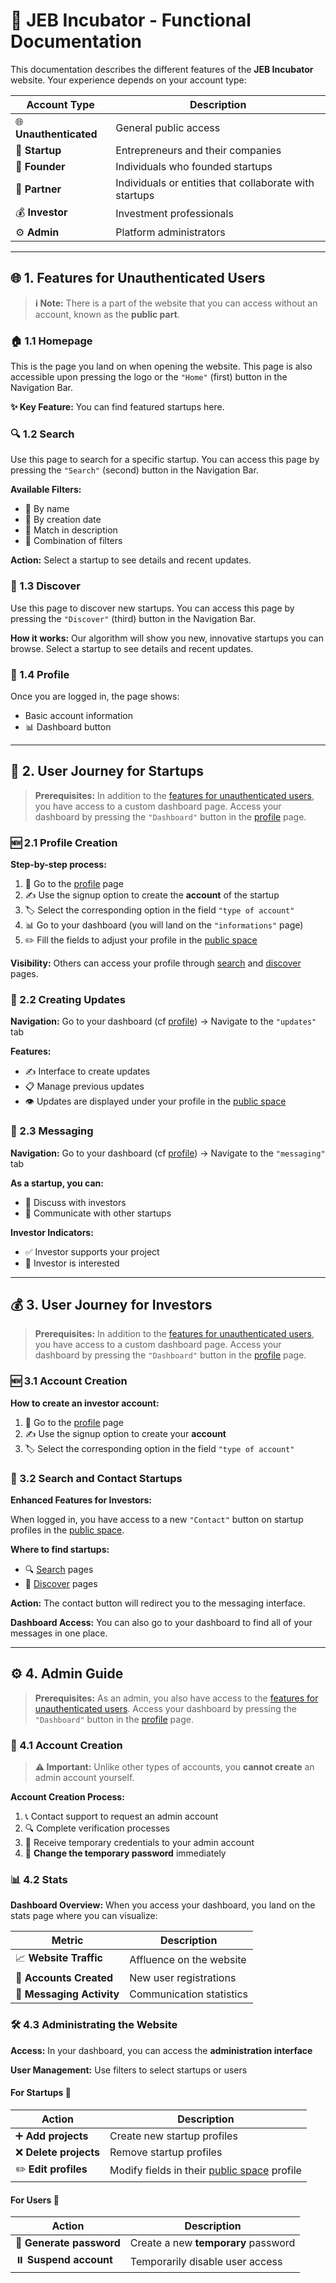 
# 🚀 JEB Incubator - Functional Documentation

This documentation describes the different features of the **JEB Incubator** website. Your experience depends on your account type:

| Account Type | Description |
|-------------|-------------|
| 🌐 **Unauthenticated** | General public access |
| 🏢 **Startup** | Entrepreneurs and their companies |
| 👤 **Founder** | Individuals who founded startups |
| 🤝 **Partner** | Individuals or entities that collaborate with startups |
| 💰 **Investor** | Investment professionals |
| ⚙️ **Admin** | Platform administrators |

---
## 🌐 1. Features for Unauthenticated Users

> **ℹ️ Note:** There is a part of the website that you can access without an account, known as the **public part**.

### 🏠 1.1 Homepage

This is the page you land on when opening the website. This page is also accessible upon pressing the logo or the `"Home"` (first) button in the Navigation Bar.

**✨ Key Feature:** You can find featured startups here.

### 🔍 1.2 Search

Use this page to search for a specific startup. You can access this page by pressing the `"Search"` (second) button in the Navigation Bar.

**Available Filters:**
- 📝 By name
- 📅 By creation date  
- 📄 Match in description
- 🔗 Combination of filters

**Action:** Select a startup to see details and recent updates.

### 🎯 1.3 Discover

Use this page to discover new startups. You can access this page by pressing the `"Discover"` (third) button in the Navigation Bar.

**How it works:** Our algorithm will show you new, innovative startups you can browse. Select a startup to see details and recent updates.

### 👤 1.4 Profile

Once you are logged in, the page shows:
- Basic account information
- 📊 Dashboard button

---

## 🏢 2. User Journey for Startups

> **Prerequisites:** In addition to the [features for unauthenticated users](#1-features-for-unauthenticated-users), you have access to a custom dashboard page. Access your dashboard by pressing the `"Dashboard"` button in the [profile](#14-profile) page.

### 🆕 2.1 Profile Creation

**Step-by-step process:**

1. 📍 Go to the [profile](#14-profile) page
2. ✍️ Use the signup option to create the **account** of the startup
3. 🏷️ Select the corresponding option in the field `"type of account"`
4. 📊 Go to your dashboard (you will land on the `"informations"` page)
5. ✏️ Fill the fields to adjust your profile in the [public space](#1-features-for-unauthenticated-users)

**Visibility:** Others can access your profile through [search](#12-search) and [discover](#13-discover) pages.

### 📢 2.2 Creating Updates

**Navigation:** Go to your dashboard (cf [profile](#14-profile)) → Navigate to the `"updates"` tab

**Features:**
- ✍️ Interface to create updates
- 📋 Manage previous updates
- 👁️ Updates are displayed under your profile in the [public space](#1-features-for-unauthenticated-users)

### 💬 2.3 Messaging

**Navigation:** Go to your dashboard (cf [profile](#14-profile)) → Navigate to the `"messaging"` tab

**As a startup, you can:**
- 🤝 Discuss with investors
- 💼 Communicate with other startups

**Investor Indicators:**
- ✅ Investor supports your project
- 👀 Investor is interested

---

## 💰 3. User Journey for Investors

> **Prerequisites:** In addition to the [features for unauthenticated users](#1-features-for-unauthenticated-users), you have access to a custom dashboard page. Access your dashboard by pressing the `"Dashboard"` button in the [profile](#14-profile) page.

### 🆕 3.1 Account Creation

**How to create an investor account:**

1. 📍 Go to the [profile](#14-profile) page
2. ✍️ Use the signup option to create your **account**
3. 🏷️ Select the corresponding option in the field `"type of account"`

### 🤝 3.2 Search and Contact Startups

**Enhanced Features for Investors:**

When logged in, you have access to a new `"Contact"` button on startup profiles in the [public space](#1-features-for-unauthenticated-users).

**Where to find startups:**
- 🔍 [Search](#12-search) pages
- 🎯 [Discover](#13-discover) pages

**Action:** The contact button will redirect you to the messaging interface.

**Dashboard Access:** You can also go to your dashboard to find all of your messages in one place.

---

## ⚙️ 4. Admin Guide

> **Prerequisites:** As an admin, you also have access to the [features for unauthenticated users](#1-features-for-unauthenticated-users). Access your dashboard by pressing the `"Dashboard"` button in the [profile](#14-profile) page.

### 🔐 4.1 Account Creation

> **⚠️ Important:** Unlike other types of accounts, you **cannot create** an admin account yourself.

**Account Creation Process:**

1. 📞 Contact support to request an admin account
2. 🔍 Complete verification processes
3. 📧 Receive temporary credentials to your admin account
4. 🔑 **Change the temporary password** immediately

### 📊 4.2 Stats

**Dashboard Overview:**
When you access your dashboard, you land on the stats page where you can visualize:

| Metric                    | Description              |
| ------------------------- | ------------------------ |
| 📈 **Website Traffic**    | Affluence on the website |
| 👥 **Accounts Created**   | New user registrations   |
| 💬 **Messaging Activity** | Communication statistics |

### 🛠️ 4.3 Administrating the Website

**Access:** In your dashboard, you can access the **administration interface**

**User Management:** Use filters to select startups or users

#### For Startups 🏢

| Action                | Description                                                                                |
| --------------------- | ------------------------------------------------------------------------------------------ |
| ➕ **Add projects**    | Create new startup profiles                                                                |
| ❌ **Delete projects** | Remove startup profiles                                                                    |
| ✏️ **Edit profiles**  | Modify fields in their [public space](#1-features-for-unauthenticated-users) profile |

#### For Users 👥

| Action | Description |
|--------|-------------|
| 🔑 **Generate password** | Create a new **temporary** password |
| ⏸️ **Suspend account** | Temporarily disable user access |
